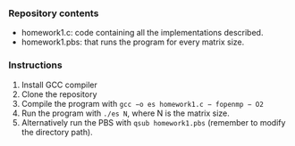 ### Repository contents
- homework1.c: code containing all the implementations
described.
- homework1.pbs: that runs the program for every matrix
size.

### Instructions
1) Install GCC compiler
2) Clone the repository
3) Compile the program with `gcc −o es homework1.c −
fopenmp − O2`
4) Run the program with `./es N`, where N is the matrix
size.
5) Alternatively run the PBS with `qsub homework1.pbs`
(remember to modify the directory path).
